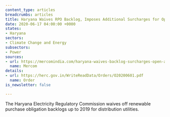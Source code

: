 ```yaml
---
content_type: articles
breadcrumbs: articles
title: Haryana Waives RPO Backlog, Imposes Additional Surcharges for Open Access Consumers
date: 2020-06-17 04:00:00 +0000
states:
- Haryana
sectors:
- Climate Change and Energy
subsectors:
- Power
sources:
- url: https://mercomindia.com/haryana-waives-backlog-surcharges-open-access/
  name: Mercom
details:
- url: https://herc.gov.in/WriteReadData/Orders/O20200601.pdf
  name: Order
is_newsletter: false

---
```

The Haryana Electricity Regulatory Commission waives off renewable purchase obligation backlogs up to 2019 for distribution utilities.
